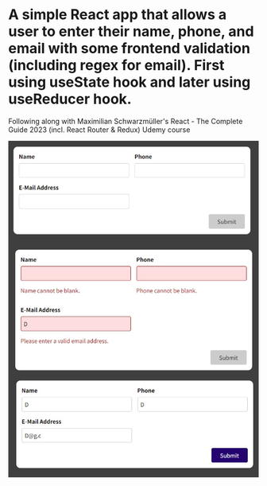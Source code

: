 # A simple React app that allows a user to enter their name, phone, and email with some frontend validation (including regex for email). First using useState hook and later using useReducer hook.

Following along with Maximilian Schwarzmüller's React - The Complete Guide 2023 (incl. React Router & Redux) Udemy course

![alt text](https://github.com/biggie9925/react-forms/blob/main/screenshots/1.jpg?raw=true)

